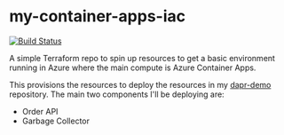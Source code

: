 # my-container-apps-iac

[![Build Status](https://dev.azure.com/headleysj/Demos/_apis/build/status%2FKrylixZA.my-container-apps-iac?branchName=main)](https://dev.azure.com/headleysj/Demos/_build/latest?definitionId=16&branchName=main)

A simple Terraform repo to spin up resources to get a basic environment running in Azure where the main compute is Azure Container Apps.

This provisions the resources to deploy the resources in my [dapr-demo](https://github.com/KrylixZA/dapr-demo) repository. The main two components I'll be deploying are:

* Order API
* Garbage Collector
